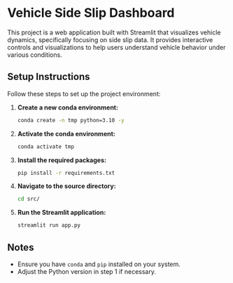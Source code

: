 # Vehicle Side Slip Dashboard

This project is a web application built with Streamlit that visualizes vehicle dynamics, specifically focusing on side slip data. It provides interactive controls and visualizations to help users understand vehicle behavior under various conditions.

## Setup Instructions

Follow these steps to set up the project environment:

1. **Create a new conda environment:**
   ```bash
   conda create -n tmp python=3.10 -y
   ```

2. **Activate the conda environment:**
   ```bash
   conda activate tmp
   ```

3. **Install the required packages:**
   ```bash
   pip install -r requirements.txt
   ```

4. **Navigate to the source directory:**
   ```bash
   cd src/
   ```

5. **Run the Streamlit application:**
   ```bash
   streamlit run app.py
   ```

## Notes
- Ensure you have `conda` and `pip` installed on your system.
- Adjust the Python version in step 1 if necessary.